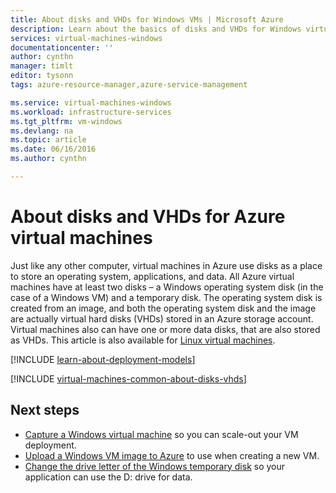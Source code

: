 ```yaml
---
title: About disks and VHDs for Windows VMs | Microsoft Azure
description: Learn about the basics of disks and VHDs for Windows virtual machines in Azure.
services: virtual-machines-windows
documentationcenter: ''
author: cynthn
manager: timlt
editor: tysonn
tags: azure-resource-manager,azure-service-management

ms.service: virtual-machines-windows
ms.workload: infrastructure-services
ms.tgt_pltfrm: vm-windows
ms.devlang: na
ms.topic: article
ms.date: 06/16/2016
ms.author: cynthn

---
```

# About disks and VHDs for Azure virtual machines
Just like any other computer, virtual machines in Azure use disks as a place to store an operating system, applications, and data. All Azure virtual machines have at least two disks – a Windows operating system disk (in the case of a Windows VM) and a temporary disk. The operating system disk is created from an image, and both the operating system disk and the image are actually virtual hard disks (VHDs) stored in an Azure storage account. Virtual machines also can have one or more data disks, that are also stored as VHDs. This article is also available for [Linux virtual machines](virtual-machines-linux-about-disks-vhds.md).

[!INCLUDE [learn-about-deployment-models](../../includes/learn-about-deployment-models-both-include.md)]

[!INCLUDE [virtual-machines-common-about-disks-vhds](../../includes/virtual-machines-common-about-disks-vhds.md)]

## Next steps
* [Capture a Windows virtual machine](virtual-machines-windows-capture-image.md) so you can scale-out your VM deployment.
* [Upload a Windows VM image to Azure](virtual-machines-windows-upload-image.md) to use when creating a new VM.
* [Change the drive letter of the Windows temporary disk](virtual-machines-windows-classic-change-drive-letter.md) so your application can use the D: drive for data.

